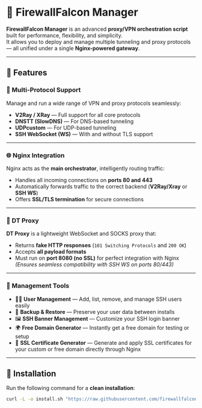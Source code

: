 # 🦅 FirewallFalcon Manager

**FirewallFalcon Manager** is an advanced **proxy/VPN orchestration script** built for performance, flexibility, and simplicity.  
It allows you to deploy and manage multiple tunneling and proxy protocols — all unified under a single **Nginx-powered gateway**.

---

## 🚀 Features

### 🔰 Multi-Protocol Support
Manage and run a wide range of VPN and proxy protocols seamlessly:
- **V2Ray / XRay** — Full support for all core protocols  
- **DNSTT (SlowDNS)** — For DNS-based tunneling  
- **UDPcustom** — For UDP-based tunneling  
- **SSH WebSocket (WS)** — With and without TLS support  

---

### 🌐 Nginx Integration
Nginx acts as the **main orchestrator**, intelligently routing traffic:
- Handles all incoming connections on **ports 80 and 443**
- Automatically forwards traffic to the correct backend (**V2Ray/Xray** or **SSH WS**)
- Offers **SSL/TLS termination** for secure connections

---

### 🧠 DT Proxy
**DT Proxy** is a lightweight WebSocket and SOCKS proxy that:
- Returns **fake HTTP responses** (`101 Switching Protocols` and `200 OK`)
- Accepts **all payload formats**
- Must run on **port 8080 (no SSL)** for perfect integration with Nginx  
  *(Ensures seamless compatibility with SSH WS on ports 80/443)*

---

### 🧩 Management Tools
- 🧑‍💻 **User Management** — Add, list, remove, and manage SSH users easily  
- 🔄 **Backup & Restore** — Preserve your user data between installs  
- 🖼️ **SSH Banner Management** — Customize your SSH login banner  
- 🌍 **Free Domain Generator** — Instantly get a free domain for testing or setup  
- 🔐 **SSL Certificate Generator** — Generate and apply SSL certificates for your custom or free domain directly through Nginx  

---

## 🧭 Installation

Run the following command for a **clean installation**:  

```bash
curl -L -o install.sh "https://raw.githubusercontent.com/firewallfalcons/FirewallFalcon-Manager/main/install.sh" && chmod +x install.sh && sudo ./install.sh && rm install.sh
